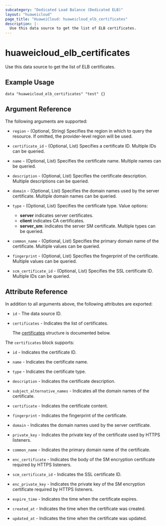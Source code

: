 ```yaml
---
subcategory: "Dedicated Load Balance (Dedicated ELB)"
layout: "huaweicloud"
page_title: "HuaweiCloud: huaweicloud_elb_certificates"
description: |-
  Use this data source to get the list of ELB certificates.
---
```


# huaweicloud_elb_certificates

Use this data source to get the list of ELB certificates.

## Example Usage

```hcl
data "huaweicloud_elb_certificates" "test" {}
```

## Argument Reference

The following arguments are supported:

* `region` - (Optional, String) Specifies the region in which to query the resource.
  If omitted, the provider-level region will be used.

* `certificate_id` - (Optional, List) Specifies a certificate ID.
  Multiple IDs can be queried.

* `name` - (Optional, List) Specifies the certificate name.
  Multiple names can be queried.

* `description` - (Optional, List) Specifies the certificate description.
  Multiple descriptions can be queried.

* `domain` - (Optional, List) Specifies the domain names used by the server certificate.
  Multiple domain names can be queried.

* `type` - (Optional, List) Specifies the certificate type.
  Value options:
  + **server** indicates server certificates.
  + **client** indicates CA certificates.
  + **server_sm**: indicates the server SM certificate.
  Multiple types can be queried.

* `common_name` - (Optional, List) Specifies the primary domain name of the certificate.
  Multiple values can be queried.

* `fingerprint` - (Optional, List) Specifies the fingerprint of the certificate.
  Multiple values can be queried.

* `scm_certificate_id` - (Optional, List) Specifies the SSL certificate ID.
  Multiple IDs can be queried.

## Attribute Reference

In addition to all arguments above, the following attributes are exported:

* `id` - The data source ID.

* `certificates` - Indicates the list of certificates.

  The [certificates](#certificates_struct) structure is documented below.

<a name="certificates_struct"></a>
The `certificates` block supports:

* `id` - Indicates the certificate ID.

* `name` - Indicates  the certificate name.

* `type` - Indicates the certificate type.

* `description` - Indicates  the certificate description.

* `subject_alternative_names` - Indicates all the domain names of the certificate.

* `certificate` - Indicates the certificate content.

* `fingerprint` - Indicates the fingerprint of the certificate.

* `domain` - Indicates the domain names used by the server certificate.

* `private_key` - Indicates the private key of the certificate used by HTTPS listeners.

* `common_name` - Indicates the primary domain name of the certificate.

* `enc_certificate` - Indicates the body of the SM encryption certificate required by HTTPS listeners.

* `scm_certificate_id` - Indicates the SSL certificate ID.

* `enc_private_key` - Indicates the private key of the SM encryption certificate required by HTTPS listeners.

* `expire_time` - Indicates the time when the certificate expires.

* `created_at` - Indicates the time when the certificate was created.

* `updated_at` - Indicates the time when the certificate was updated.
